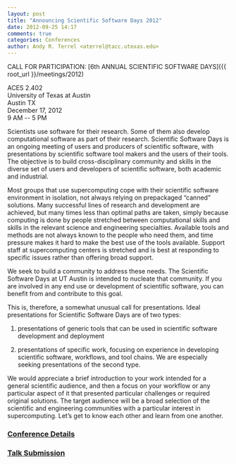 ```yaml
---
layout: post
title: "Announcing Scientific Software Days 2012"
date: 2012-09-25 14:17
comments: true
categories: Conferences
author: Andy R. Terrel <aterrel@tacc.utexas.edu>
---
```


CALL FOR PARTICIPATION: [6th ANNUAL SCIENTIFIC SOFTWARE DAYS]({{ root_url }}/meetings/2012)

ACES 2.402  
University of Texas at Austin  
Austin TX  
December 17, 2012  
9 AM -- 5 PM  

Scientists use software for their research. Some of them also develop
computational software as part of their research. Scientific Software
Days is an ongoing meeting of users and producers of scientific
software, with presentations by scientific software tool makers and
the users of their tools. The objective is to build cross-disciplinary
community and skills in the diverse set of users and developers of
scientific software, both academic and industrial.

Most groups that use supercomputing cope with their scientific
software environment in isolation, not always
relying on prepackaged “canned” solutions. Many successful lines of
research and development are achieved, but many times less than
optimal paths are taken, simply because computing is done by people
stretched between computational skills and skills in the relevant
science and engineering specialties. Available tools and methods are
not always known to the people who need them, and time pressure makes
it hard to make the best use of the tools available. Support staff at
supercomputing centers is stretched and is best at responding to
specific issues rather than offering broad support.

We seek to build a community to address these needs. The Scientific
Software Days at UT Austin is intended to nucleate that community. If
you are involved in any end use or development of scientific software,
you can benefit from and contribute to this goal.

This is, therefore, a somewhat unusual call for presentations. Ideal
presentations for Scientific Software Days are of two types:

1. presentations of generic tools that can be used in scientific
software development and deployment

2. presentations of specific work, focusing on experience in
developing scientific software, workflows, and tool chains. We are
especially seeking presentations of the second type.

We would appreciate a brief introduction to your work intended for a
general scientific audience, and then a focus on your workflow or any
particular aspect of it that presented particular challenges or
required original solutions. The target audience will be a broad
selection of the scientific and engineering communities with a
particular interest in supercomputing. Let’s get to know each other
and learn from one another.

### [Conference Details]({{root_url}}/meetings/2012)  
### [Talk Submission](https://docs.google.com/spreadsheet/viewform?formkey=dHVQWmYtb2ZCeGdyckNVSThKenpPRVE6MQ)
